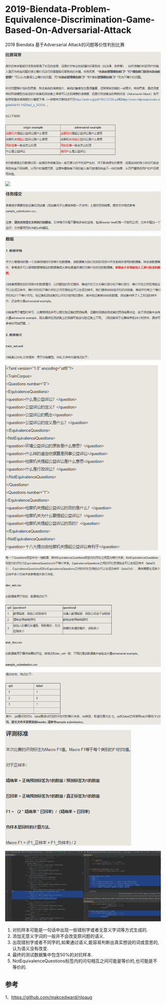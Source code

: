 # 2019-Biendata-Problem-Equivalence-Discrimination-Game-Based-On-Adversarial-Attack
2019 Biendata 基于Adversarial Attack的问题等价性判别比赛

![](images/rule_0.png)

![](images/rule_1.png)

![](images/rule_2.png)

![](images/rule_3.png)

![](images/rule_4.png)

![](images/rule_5.png)

![](images/rule_6.png)

![](images/rule_7.png)

![](images/rule_8.png)

1. 对抗样本可能是一句话中出现一些错别字或者无意义字词等方式生成的.
2. 添加无意义字词的一般并不会改变原问题的语义.
3. 出现错别字或者不同字的,如果通过语义,能容易判断出真实想说的词或意思的,认为语义没有改变.
4. 最终的测试数据集中包含50%的对抗样本.
5. NotEquivalenceQuestions标签内的问句相互之间可能是等价的,也可能是不等价的.

## 参考
1、https://github.com/makcedward/nlpaug